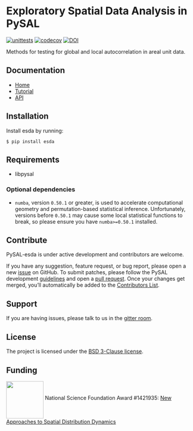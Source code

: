 # Exploratory Spatial Data Analysis in PySAL
[![unittests](https://github.com/pysal/esda/workflows/.github/workflows/unittests.yml/badge.svg)](https://github.com/pysal/esda/actions?query=workflow%3A.github%2Fworkflows%2Funittests.yml)
[![codecov](https://codecov.io/gh/pysal/esda/branch/master/graph/badge.svg)](https://codecov.io/gh/pysal/esda)
[![DOI](https://zenodo.org/badge/81873636.svg)](https://zenodo.org/badge/latestdoi/81873636)

Methods for  testing for global and local autocorrelation in areal unit data.

## Documentation
- [Home](https://pysal.org/esda)
- [Tutorial](https://pysal.org/esda/tutorial.html)
- [API](https://pysal.org/esda/api.html)


## Installation

Install esda by running:

```
$ pip install esda
```


## Requirements

- libpysal

### Optional dependencies

- `numba`, version `0.50.1` or greater, is used to accelerate computational geometry and permutation-based statistical inference. Unfortunately, versions before `0.50.1` may cause some local statistical functions to break, so please ensure you have `numba>=0.50.1` installed. 

## Contribute

PySAL-esda is under active development and contributors are welcome.

If you have any suggestion, feature request, or bug report, please open a new [issue](https://github.com/pysal/esda/issues) on GitHub. To submit patches, please follow the PySAL development [guidelines](https://github.com/pysal/pysal/wiki) and open a [pull request](https://github.com/pysal/esda). Once your changes get merged, you’ll automatically be added to the [Contributors List](https://github.com/pysal/esda/graphs/contributors).


## Support

If you are having issues, please talk to us in the [gitter room](https://gitter.im/pysal/pysal).
 
 
## License

The project is licensed under the [BSD 3-Clause license](https://github.com/pysal/esda/blob/master/LICENSE).


## Funding

[<img align="middle" src="figs/nsf_logo.jpg" width="100">](https://www.nsf.gov/index.jsp) National Science Foundation Award #1421935: [New Approaches to Spatial Distribution Dynamics](https://www.nsf.gov/awardsearch/showAward?AWD_ID=1421935)
